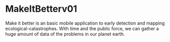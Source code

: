 # MakeItBetterv01
Make it better is an basic mobile application to early detection and mapping ecological-catastrophes.
With time and the public force, we can gather a huge amount of data of the problems in our planet earth.
